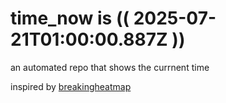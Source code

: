 # time_now is (( 2025-07-21T01:00:00.887Z ))

an automated repo that shows the currnent time

inspired by [breakingheatmap](https://github.com/breakingheatmap/breakingheatmap)